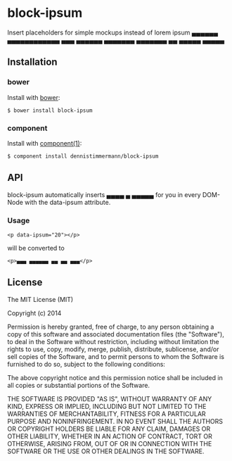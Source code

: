
# block-ipsum

Insert placeholders for simple mockups instead of lorem ipsum
▄▄▄▄▄▄ ▄▄▄▄▄▄▄▄▄▄▄▄ ▄▄▄ ▄▄▄▄▄▄ ▄▄▄▄▄▄▄ ▄▄▄▄▄▄▄ ▄▄ ▄▄▄▄▄ ▄▄▄▄▄

## Installation
### bower

Install with [bower](http://bower.io):

	$ bower install block-ipsum

### component

Install with [component(1)](http://component.io):

    $ component install dennistimmermann/block-ipsum

## API

block-ipsum automatically inserts ▄▄▄▄ ▄ ▄▄▄▄▄ for you in every DOM-Node with the data-ipsum attribute.

### Usage

	<p data-ipsum="20"></p>

will be converted to

	<p>▄▄▄ ▄▄▄▄▄▄ ▄▄ ▄▄ ▄▄▄</p> 



## License

  The MIT License (MIT)

  Copyright (c) 2014 <copyright holders>

  Permission is hereby granted, free of charge, to any person obtaining a copy
  of this software and associated documentation files (the "Software"), to deal
  in the Software without restriction, including without limitation the rights
  to use, copy, modify, merge, publish, distribute, sublicense, and/or sell
  copies of the Software, and to permit persons to whom the Software is
  furnished to do so, subject to the following conditions:

  The above copyright notice and this permission notice shall be included in
  all copies or substantial portions of the Software.

  THE SOFTWARE IS PROVIDED "AS IS", WITHOUT WARRANTY OF ANY KIND, EXPRESS OR
  IMPLIED, INCLUDING BUT NOT LIMITED TO THE WARRANTIES OF MERCHANTABILITY,
  FITNESS FOR A PARTICULAR PURPOSE AND NONINFRINGEMENT. IN NO EVENT SHALL THE
  AUTHORS OR COPYRIGHT HOLDERS BE LIABLE FOR ANY CLAIM, DAMAGES OR OTHER
  LIABILITY, WHETHER IN AN ACTION OF CONTRACT, TORT OR OTHERWISE, ARISING FROM,
  OUT OF OR IN CONNECTION WITH THE SOFTWARE OR THE USE OR OTHER DEALINGS IN
  THE SOFTWARE.
